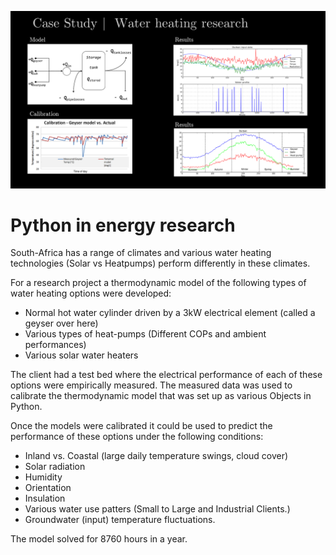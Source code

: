 ![hot water](assets/hot-water.png)

# Python in energy research
South-Africa has a range of climates and various water heating technologies (Solar vs Heatpumps) perform differently in these climates. 

For a research project a thermodynamic model of the following types of water heating options were developed:
* Normal hot water cylinder driven by a 3kW electrical element (called a geyser over here)
* Various types of heat-pumps (Different COPs and ambient performances)
* Various solar water heaters 

The client had a test bed where the electrical performance of each of these options were empirically measured.
The measured data was used to calibrate the thermodynamic model that was set up as various Objects in Python.

Once the models were calibrated it could be used to predict the performance of these options under the following conditions:
* Inland vs. Coastal (large daily temperature swings, cloud cover)
* Solar radiation
* Humidity
* Orientation
* Insulation
* Various water use patters (Small to Large and Industrial Clients.)
* Groundwater (input) temperature fluctuations.

The model solved for 8760 hours in a year.




